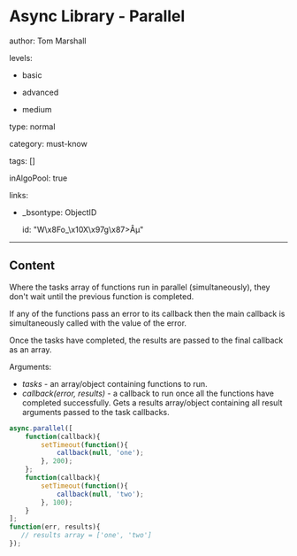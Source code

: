 # Async Library - Parallel
author: Tom Marshall

levels:

  - basic

  - advanced

  - medium

type: normal

category: must-know

tags: []

inAlgoPool: true

links:

  - _bsontype: ObjectID

    id: "W\x8Fo_\x10X\x97g\x87>Âµ"

---
## Content

Where the tasks array of functions run in parallel (simultaneously), they don't wait until the previous function is completed.

If any of the functions pass an error to its callback then the main callback is simultaneously called with the value of the error.

Once the tasks have completed, the results are passed to the final callback as an array.

Arguments:
- *tasks* - an array/object containing functions to run. 
- *callback(error, results)* - a callback to run once all the functions have completed successfully. Gets a results array/object containing all result arguments passed to the task callbacks.

```JavaScript
async.parallel([
    function(callback){
        setTimeout(function(){
            callback(null, 'one');
        }, 200);
    };
    function(callback){
        setTimeout(function(){
            callback(null, 'two');
        }, 100);
    }
];
function(err, results){
   // results array = ['one', 'two']
});
```